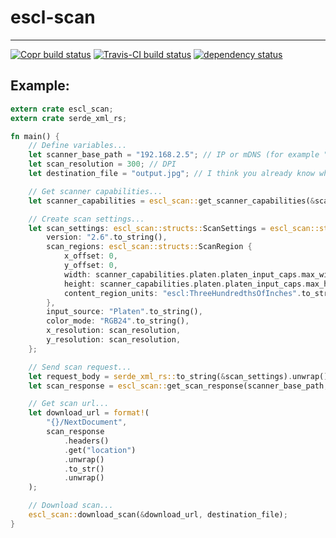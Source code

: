 # escl-scan

---

[![Copr build status](https://copr.fedorainfracloud.org/coprs/elxreno/escl-scan/package/escl-scan/status_image/last_build.png)](https://copr.fedorainfracloud.org/coprs/elxreno/escl-scan)
[![Travis-CI build status](https://travis-ci.com/ElXreno/escl-scan.svg?branch=master)](https://travis-ci.com/ElXreno/escl-scan)
[![dependency status](https://deps.rs/repo/github/elxreno/escl-scan/status.svg)](https://deps.rs/repo/github/elxreno/escl-scan)

## Example:
```rust
extern crate escl_scan;
extern crate serde_xml_rs;

fn main() {
    // Define variables...
    let scanner_base_path = "192.168.2.5"; // IP or mDNS (for example "Printer.local." to printer
    let scan_resolution = 300; // DPI
    let destination_file = "output.jpg"; // I think you already know what it is for

    // Get scanner capabilities...
    let scanner_capabilities = escl_scan::get_scanner_capabilities(&scanner_base_path);

    // Create scan settings...
    let scan_settings: escl_scan::structs::ScanSettings = escl_scan::structs::ScanSettings {
        version: "2.6".to_string(),
        scan_regions: escl_scan::structs::ScanRegion {
            x_offset: 0,
            y_offset: 0,
            width: scanner_capabilities.platen.platen_input_caps.max_width,
            height: scanner_capabilities.platen.platen_input_caps.max_height,
            content_region_units: "escl:ThreeHundredthsOfInches".to_string(),
        },
        input_source: "Platen".to_string(),
        color_mode: "RGB24".to_string(),
        x_resolution: scan_resolution,
        y_resolution: scan_resolution,
    };

    // Send scan request...
    let request_body = serde_xml_rs::to_string(&scan_settings).unwrap();
    let scan_response = escl_scan::get_scan_response(scanner_base_path, request_body);

    // Get scan url...
    let download_url = format!(
        "{}/NextDocument",
        scan_response
            .headers()
            .get("location")
            .unwrap()
            .to_str()
            .unwrap()
    );

    // Download scan...
    escl_scan::download_scan(&download_url, destination_file);
}
```